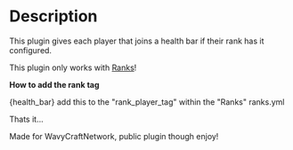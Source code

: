 # Description

This plugin gives each player that joins a health bar if their rank has it configured.

This plugin only works with [Ranks](https://github.com/WavyCraft/Ranks)!

**How to add the rank tag**

{health_bar} add this to the "rank_player_tag" within the "Ranks" ranks.yml

Thats it...

Made for WavyCraftNetwork, public plugin though enjoy!
